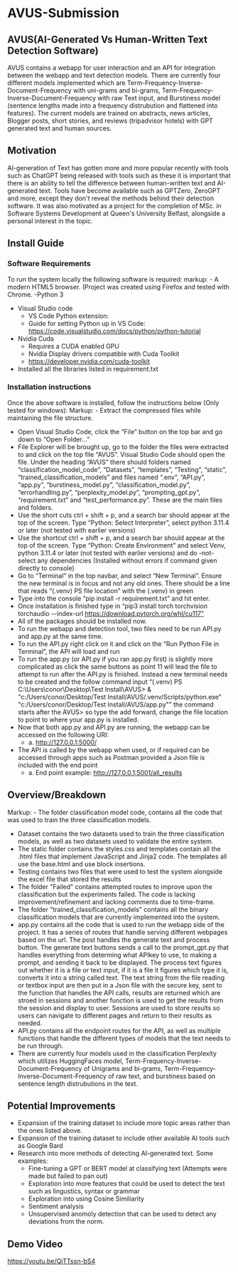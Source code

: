 # AVUS-Submission

## AVUS(AI-Generated Vs Human-Written Text Detection Software)
AVUS contains a webapp for user interaction and an API for integration between the webapp and text detection models. There are currently four different models implemented which are Term-Frequency-Inverse-Document-Frequency with uni-grams and bi-grams, Term-Frequency-Inverse-Document-Frequency with raw Text input, and Burstiness model (sentence lengths made into a frequency distrubution and flattened into features). The current models are trained on abstracts, news articles, Blogger posts, short stories, and reviews (tripadvisor hotels) with GPT generated text and human sources.

## Motivation
AI-generation of Text has gotten more and more popular recently with tools such as ChatGPT being released with tools such as these it is important that there is an ability to tell the difference between human-written text and AI-generated text. Tools have become available such as GPTZero, ZeroGPT and more, except they don't reveal the methods behind their detection software. It was also motivated as a project for the completion of MSc. in Software Systems Development at Queen's University Belfast, alongside a personal interest in the topic.

## Install Guide
### Software Requirements 
To run the system locally the following software is required:
markup: - A modern HTML5 browser. (Project was created using Firefox and tested with Chrome.
-Python 3
- Visual Studio code
  - VS Code Python extension:
  - Guide for setting Python up in VS Code: https://code.visualstudio.com/docs/python/python-tutorial
- Nvidia Cuda
  - Requires a CUDA enabled GPU 
  - Nvidia Display drivers compatible with Cuda Toolkit
  - https://developer.nvidia.com/cuda-toolkit
- Installed all the libraries listed in requirement.txt 

### Installation instructions
Once the above software is installed, follow the instructions below (Only tested for windows):
Markup: - Extract the compressed files while maintaining the file structure.
- Open Visual Studio Code, click the “File” button on the top bar and go down to “Open Folder…”
- File Explorer will be brought up, go to the folder the files were extracted to and click on the top file “AVUS”. Visual Studio Code should open the file. Under the heading “AVUS” there should folders named “classification_model_code”, “Datasets”, “templates”, “Testing”, “static”, “trained_classification_models” and files named “.env”, “API.py”, “app.py”, “burstiness_model.py”, “classification_model.py”, “errorhandling.py”, “perplexity_model.py”, “prompting_gpt.py”, “requirement.txt” and “test_performance.py”. These are the main files and folders.
- Use the short cuts ctrl + shift + p, and a search bar should appear at the top of the screen. Type “Python: Select Interpreter”, select python 3.11.4 or later (not tested with earlier versions)
- Use the shortcut ctrl + shift + p, and a search bar should appear at the top of the screen. Type “Python: Create Environment” and select Venv, python 3.11.4 or later (not tested with earlier versions) and do -not- select any dependencies (Installed without errors if command given directly to console)
- Go to “Terminal” in the top navbar, and select “New Terminal”. Ensure the new terminal is in focus and not any old ones. There should be a line that reads “(.venv) PS file location” with the (.venv) in green
- Type into the console “pip install -r requirement.txt” and hit enter.
- Once installation is finished type in “pip3 install torch torchvision torchaudio --index-url https://download.pytorch.org/whl/cu117”
- All of the packages should be installed now.
- To run the webapp and detection tool, two files need to be run API.py and app.py at the same time.
- To run the API.py right click on it and click on the “Run Python File in Terminal”, the API will load and run
- To run the app.py (or API.py if you ran app.py first) is slightly more complicated as click the same buttons as point 11 will lead the file to attempt to run after the API.py is finished. Instead a new terminal needs to be created and the follow command input “(.venv) PS C:\Users\conor\Desktop\Test Install\AVUS> & "c:/Users/conor/Desktop/Test Install/AVUS/.venv/Scripts/python.exe" "c:/Users/conor/Desktop/Test Install/AVUS/app.py"” the command starts after the AVUS> so type the add forward, change the file location to point to where your app.py is installed.
- Now that both app.py and API.py are running, the webapp can be accessed on the following URI:
  - a.	http://127.0.0.1:5000/
- The API is called by the webapp when used, or if required can be accessed through apps such as Postman provided a Json file is included with the end point
  - a.	End point example: http://127.0.0.1:5001/all_results
 
## Overview/Breakdown
Markup: - The folder classification model code, contains all the code that was used to train the three classification models.
- Dataset contains the two datasets used to train the three classification models, as well as two datasets used to validate the entire system.
- The static folder contains the styles.css and templates contain all the .html files that implement JavaScript and Jinja2 code. The templates all use the base.html and use block insertions.
- Testing contains two files that were used to test the system alongside the excel file that stored the results
- The folder "Failed" contains attempted routes to improve upon the classification but the experiments failed. The code is lacking improvement/refinement and lacking comments due to time-frame.
- The folder "trained_classification_models" contains all the binary classification models that are currently implemented into the system.
- app.py contains all the code that is used to run the webapp side of the project. It has a series of routes that handle serving different webpages based on the url. The post handles the generate text and process button. The generate text buttons sends a call to the prompt_gpt.py that handles everything from determing what APIkey to use, to making a prompt, and sending it back to be displayed. The process text figures out whether it is a file or text input, if it is a file it figures which type it is, converts it into a string called text. The text string from the file reading or textbox input are then put in a Json file with the secure key, sent to the function that handles the API calls, results are returned which are stroed in sessions and another function is used to get the results from the session and display to user. Sessions are used to store results so users can navigate to different pages and return to their results as needed.
- API.py contains all the endpoint routes for the API, as well as multiple functions that handle the different types of models that the text needs to be run through.
- There are currently four models used in the classification Perplexity which utilizes HuggingFaces model, Term-Frequency-Inverse-Document-Frequency of Unigrams and bi-grams, Term-Frequency-Inverse-Document-Frequency of raw text, and burstiness based on sentence length distrubutions in the text.

## Potential Improvements
- Expansion of the training dataset to include more topic areas rather than the ones listed above.
- Expansion of the training dataset to include other available AI tools such as Google Bard
- Research into more methods of detecting AI-generated text. Some examples:
  - Fine-tuning a GPT or BERT model at classifying text (Attempts were made but failed to pan out)
  - Exploration into more features that could be used to detect the text such as lingustics, syntax or grammar
  - Exploration into using Cosine Similiarity
  - Sentiment analysis
  - Unsupervised anomoly detection that can be used to detect any deviations from the norm.
 
## Demo Video
https://youtu.be/QjTTssn-bS4


